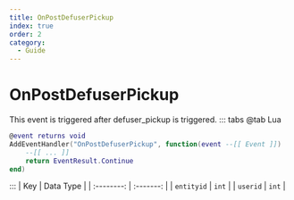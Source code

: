 ```yaml
---
title: OnPostDefuserPickup
index: true
order: 2
category:
  - Guide
---
```


# OnPostDefuserPickup
This event is triggered after defuser_pickup is triggered.
::: tabs
@tab Lua
```lua
@event returns void
AddEventHandler("OnPostDefuserPickup", function(event --[[ Event ]])
    --[[ ... ]]
    return EventResult.Continue
end)
```

:::
|     Key    | Data Type |
| :--------: | :-------: |
| `entityid` |   `int`   |
|  `userid`  |   `int`   |